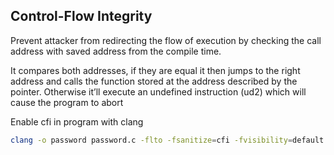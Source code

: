 ## Control-Flow Integrity
Prevent attacker from redirecting the flow of execution by checking the call address with saved address from the compile time.

It compares both addresses, if they are equal it then jumps to the right address and calls the function stored at the address described by the pointer. Otherwise it’ll execute an undefined instruction (ud2) which will cause the program to abort


Enable cfi in program with clang
```bash
clang -o password password.c -flto -fsanitize=cfi -fvisibility=default
```